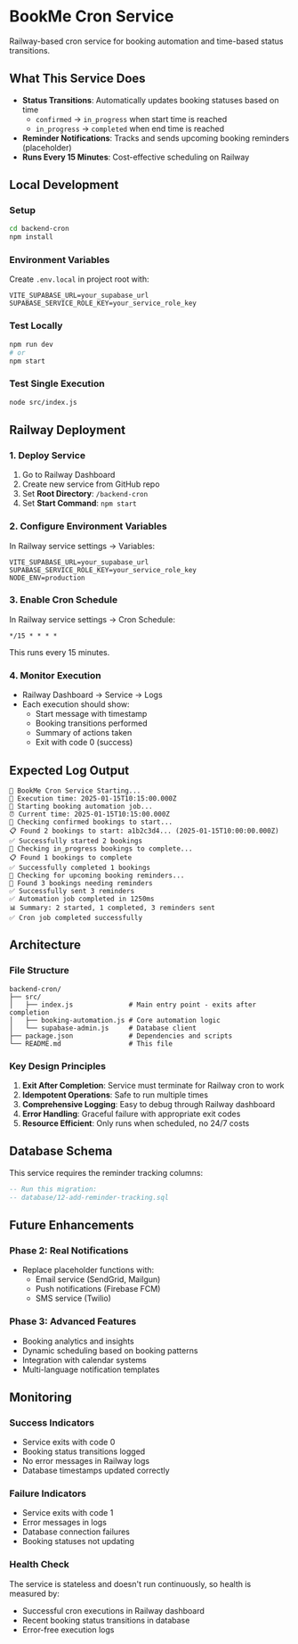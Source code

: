 # BookMe Cron Service

Railway-based cron service for booking automation and time-based status transitions.

## What This Service Does

- **Status Transitions**: Automatically updates booking statuses based on time
  - `confirmed` → `in_progress` when start time is reached
  - `in_progress` → `completed` when end time is reached
- **Reminder Notifications**: Tracks and sends upcoming booking reminders (placeholder)
- **Runs Every 15 Minutes**: Cost-effective scheduling on Railway

## Local Development

### Setup
```bash
cd backend-cron
npm install
```

### Environment Variables
Create `.env.local` in project root with:
```env
VITE_SUPABASE_URL=your_supabase_url
SUPABASE_SERVICE_ROLE_KEY=your_service_role_key
```

### Test Locally
```bash
npm run dev
# or
npm start
```

### Test Single Execution
```bash
node src/index.js
```

## Railway Deployment

### 1. Deploy Service
1. Go to Railway Dashboard
2. Create new service from GitHub repo
3. Set **Root Directory**: `/backend-cron`
4. Set **Start Command**: `npm start`

### 2. Configure Environment Variables
In Railway service settings → Variables:
```env
VITE_SUPABASE_URL=your_supabase_url
SUPABASE_SERVICE_ROLE_KEY=your_service_role_key
NODE_ENV=production
```

### 3. Enable Cron Schedule
In Railway service settings → Cron Schedule:
```cron
*/15 * * * *
```
This runs every 15 minutes.

### 4. Monitor Execution
- Railway Dashboard → Service → Logs
- Each execution should show:
  - Start message with timestamp
  - Booking transitions performed
  - Summary of actions taken
  - Exit with code 0 (success)

## Expected Log Output

```
🚀 BookMe Cron Service Starting...
📅 Execution time: 2025-01-15T10:15:00.000Z
🤖 Starting booking automation job...
⏰ Current time: 2025-01-15T10:15:00.000Z
🔄 Checking confirmed bookings to start...
📋 Found 2 bookings to start: a1b2c3d4... (2025-01-15T10:00:00.000Z)
✅ Successfully started 2 bookings
🏁 Checking in_progress bookings to complete...
📋 Found 1 bookings to complete
✅ Successfully completed 1 bookings
📧 Checking for upcoming booking reminders...
📧 Found 3 bookings needing reminders
✅ Successfully sent 3 reminders
✅ Automation job completed in 1250ms
📊 Summary: 2 started, 1 completed, 3 reminders sent
✅ Cron job completed successfully
```

## Architecture

### File Structure
```
backend-cron/
├── src/
│   ├── index.js              # Main entry point - exits after completion
│   ├── booking-automation.js # Core automation logic
│   └── supabase-admin.js     # Database client
├── package.json              # Dependencies and scripts
└── README.md                 # This file
```

### Key Design Principles

1. **Exit After Completion**: Service must terminate for Railway cron to work
2. **Idempotent Operations**: Safe to run multiple times
3. **Comprehensive Logging**: Easy to debug through Railway dashboard
4. **Error Handling**: Graceful failure with appropriate exit codes
5. **Resource Efficient**: Only runs when scheduled, no 24/7 costs

## Database Schema

This service requires the reminder tracking columns:
```sql
-- Run this migration:
-- database/12-add-reminder-tracking.sql
```

## Future Enhancements

### Phase 2: Real Notifications
- Replace placeholder functions with:
  - Email service (SendGrid, Mailgun)
  - Push notifications (Firebase FCM)
  - SMS service (Twilio)

### Phase 3: Advanced Features
- Booking analytics and insights
- Dynamic scheduling based on booking patterns
- Integration with calendar systems
- Multi-language notification templates

## Monitoring

### Success Indicators
- Service exits with code 0
- Booking status transitions logged
- No error messages in Railway logs
- Database timestamps updated correctly

### Failure Indicators  
- Service exits with code 1
- Error messages in logs
- Database connection failures
- Booking statuses not updating

### Health Check
The service is stateless and doesn't run continuously, so health is measured by:
- Successful cron executions in Railway dashboard
- Recent booking status transitions in database
- Error-free execution logs